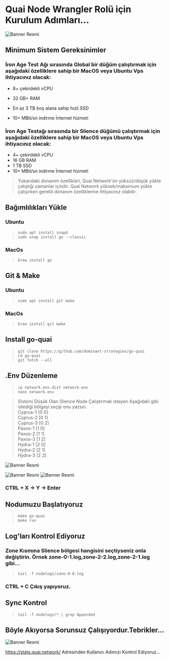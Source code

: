 # Quai Node Wrangler Rolü için Kurulum Adımları...

![Banner Resmi](https://i.hizliresim.com/1ki58xs.png)

## Minimum Sistem Gereksinimler

### İron Age Test Ağı sırasında Global bir düğüm çalıştırmak için aşağıdaki özelliklere sahip bir MacOS veya Ubuntu Vps ihtiyacınız olacak:

* 8+ çekirdekli vCPU
- 32 GB+ RAM
+ En az 3 TB boş alana sahip hızlı SSD
* 10+ MBit/sn indirme İnternet hizmeti
  
### İron Age Testağı sırasında bir Slience düğümü çalıştırmak için aşağıdaki özelliklere sahip bir MacOS veya Ubuntu Vps ihtiyacınız olacak:

* 4+ çekirdekli vCPU
* 16 GB RAM
* 1 TB SSD
* 10+ MBit/sn indirme İnternet hizmeti

> Yukarıdaki donanım özellikleri, Quai Network'ün yüksüz/düşük yükte çalıştığı zamanlar içindir. Quai Network yüksek/maksimum yükte çalışırken gerekli donanım özelliklerine ihtiyacınız olabilir.

## Bağımlılıkları Yükle

### Ubuntu
>
> `sudo apt install snapd` </br>
> `sudo snap install go --classic`
>
### MacOs
> `brew install go`

## Git & Make

### Ubuntu 
> `sudo apt install git make` </br>

### MacOs
> `brew install git make` 

## Install go-quai
> `git clone https://github.com/dominant-strategies/go-quai`  </br>
> `cd go-quai`  </br>
> `git fetch --all`

## .Env Düzenleme

> `cp network.env.dist network.env` </br>
> `nano network.env`

> Sistemi Düşük Olan Slience Node Çalıştırmak isteyen Aşağıdaki gibi istediği bölgeyi seçip onu yazsın. </br>
> Cyprus-1	[0 0]	</br>
> Cyprus-2	[0 1]	</br>
> Cyprus-3	[0 2]	</br>
> Paxos-1	[1 0]	</br>
> Paxos-2	[1 1]	</br>
> Paxos-3	[1 2]	</br>
> Hydra-1	[2 0]	</br>
> Hydra-2	[2 1]	</br>
> Hydra-3	[2 2] </br>

![Banner Resmi](https://i.hizliresim.com/krevh4a.jpg) 

![Banner Resmi](https://i.hizliresim.com/bq7m2zz.jpg)
![Banner Resmi](https://i.hizliresim.com/avrjqmk.jpg)

### CTRL + X -> Y -> Enter

## Nodumuzu Başlatıyoruz

> `make go-quai` </br>
> `make run`

## Log'ları Kontrol Ediyoruz

### Zone Kısmına Slience bölgesi hangisini seçtiyseniz onla değiştirin. Örnek zone-0-1.log,zone-2-2.log,zone-2-1.log gibi...
> `tail -f nodelogs/zone-0-0.log`

### CTRL + C Çıkış yapıyoruz.

## Sync Kontrol

> `tail -f nodelogs/* | grep Appended` </br>

## Böyle Akıyorsa Sorunsuz Çalışıyordur.Tebrikler...
![Banner Resmi](https://i.hizliresim.com/cw1jegq.jpg)

https://stats.quai.network/ Adresinden Kullanıcı Adımızı Kontrol Ediyoruz...





